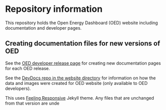 # Repository information

This repository holds the Open Energy Dashboard (OED) website including documentation and developer pages.

## Creating documentation files for new versions of OED

See the [OED developer release page](https://openenergydashboard.org/developer/release.html) for creating new documentation pages for each OED release.

See the [DevDocs repo in the website directory](https://github.com/OpenEnergyDashboard/DevDocs/tree/main/website) for information on how the data and images were created for OED website (only available to OED developers).

This uses [Feeling Responsive](http://phlow.github.io/feeling-responsive/) Jekyll theme. Any files that are unchanged from that version are unde
